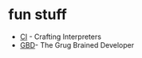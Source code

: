 # fun stuff

- [CI](https://craftinginterpreters.com/) - Crafting Interpreters
- [GBD](https://grugbrain.dev/)- The Grug Brained Developer
